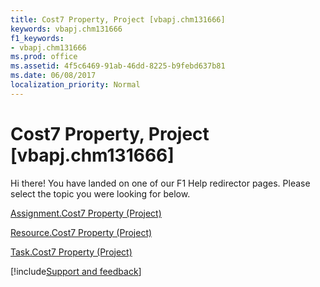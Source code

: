 ```yaml
---
title: Cost7 Property, Project [vbapj.chm131666]
keywords: vbapj.chm131666
f1_keywords:
- vbapj.chm131666
ms.prod: office
ms.assetid: 4f5c6469-91ab-46dd-8225-b9febd637b81
ms.date: 06/08/2017
localization_priority: Normal
---
```



# Cost7 Property, Project [vbapj.chm131666]

Hi there! You have landed on one of our F1 Help redirector pages. Please select the topic you were looking for below.

[Assignment.Cost7 Property (Project)](http://msdn.microsoft.com/library/14d2f7b3-b90b-67ae-7418-44e1d7836f90%28Office.15%29.aspx)

[Resource.Cost7 Property (Project)](http://msdn.microsoft.com/library/2022678d-f3d0-32a7-f253-6d56ef31a121%28Office.15%29.aspx)

[Task.Cost7 Property (Project)](http://msdn.microsoft.com/library/50f6365f-5605-c302-34fb-1e299d7539b8%28Office.15%29.aspx)

[!include[Support and feedback](~/includes/feedback-boilerplate.md)]